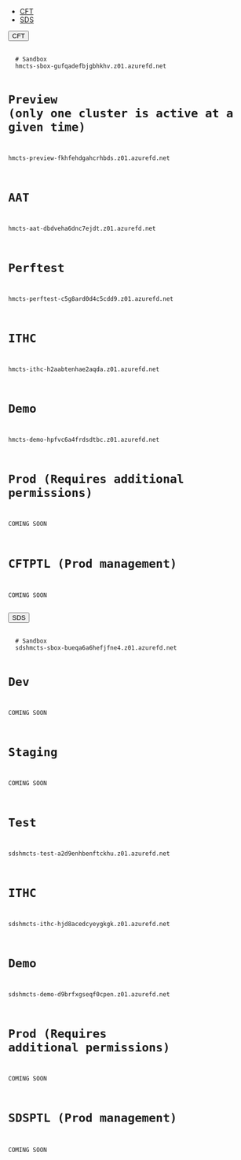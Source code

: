 <div class="platform-selector" id="front-door-endpoint-clusters" data-module="app-tabs">
  <ul class="app-tabs" role="tablist">
    <li class="app-tabs__item js-tabs__item js-tabs__item--open" role="presentation">
      <a href="#front-door-endpoint-cft" role="tab" aria-controls="front-door-endpoint-cft" aria-expanded="false">
        CFT
      </a>
    </li>
    <li class="app-tabs__item js-tabs__item app-tabs__item--current" role="presentation">
      <a href="#front-door-endpoint-sds" role="tab" aria-controls="front-door-endpoint-sds" aria-expanded="true">
      SDS
      </a>
    </li>
  </ul>
  <div class="app-tabs__heading js-tabs__heading">
    <button aria-controls="front-door-endpoint-cft" class="app-tabs__heading-button">CFT</button>
  </div>
  <div class="app-tabs__container js-tabs__container app-tabs__container--hidden" id="front-door-endpoint-cft" role="tabpanel" aria-hidden="true">
    <div class="app-example__code">
      <pre data-module="app-copy" tabindex="0">
        <code>
  # Sandbox
  hmcts-sbox-gufqadefbjgbhkhv.z01.azurefd.net

  # Preview (only one cluster is active at a given time)
  hmcts-preview-fkhfehdgahcrhbds.z01.azurefd.net

  # AAT
  hmcts-aat-dbdveha6dnc7ejdt.z01.azurefd.net

  # Perftest
  hmcts-perftest-c5g8ard0d4c5cdd9.z01.azurefd.net

  # ITHC
  hmcts-ithc-h2aabtenhae2aqda.z01.azurefd.net
  
  # Demo
  hmcts-demo-hpfvc6a4frdsdtbc.z01.azurefd.net
  
  # Prod (Requires additional permissions)
  COMING SOON
  
  # CFTPTL (Prod management)
  COMING SOON
</code></pre>
    </div>
  </div>
  
  <div class="app-tabs__heading js-tabs__heading app-tabs__heading--current">
    <button aria-controls="front-door-endpoint-sds" class="app-tabs__heading-button" aria-expanded="true">SDS</button>
  </div>

  <div class="app-tabs__container js-tabs__container" id="front-door-endpoint-sds" role="tabpanel" aria-hidden="false">
    <div>
      <pre data-module="app-copy" tabindex="0">
        <code>
  # Sandbox
  sdshmcts-sbox-bueqa6a6hefjfne4.z01.azurefd.net

  # Dev
  COMING SOON
  
  # Staging
  COMING SOON

  # Test
  sdshmcts-test-a2d9enhbenftckhu.z01.azurefd.net
  
  # ITHC
  sdshmcts-ithc-hjd8acedcyeygkgk.z01.azurefd.net
  
  # Demo
  sdshmcts-demo-d9brfxgseqf0cpen.z01.azurefd.net
  
  # Prod (Requires additional permissions)
  COMING SOON
  
  # SDSPTL (Prod management)
  COMING SOON  
</code></pre>
    </div>
  </div>
</div>
